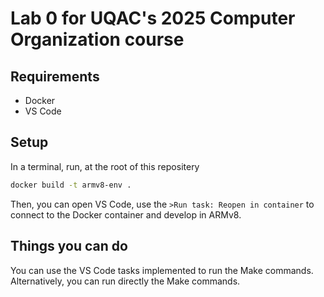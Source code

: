 # Lab 0 for UQAC's 2025 Computer Organization course 

## Requirements
- Docker
- VS Code

## Setup
In a terminal, run, at the root of this repositery

```bash
docker build -t armv8-env .
```

Then, you can open VS Code, use the `>Run task: Reopen in container` to connect to the Docker container and develop in ARMv8.

## Things you can do
You can use the VS Code tasks implemented to run the Make commands. Alternatively, you can run directly the Make commands.